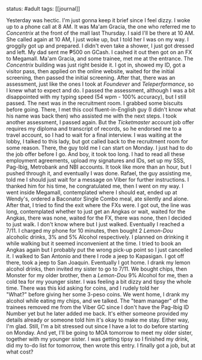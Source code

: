 status: #adult 
tags: [[journal]]

Yesterday was hectic. I'm just gonna keep it brief since I feel dizzy. I woke up to a phone call at 8 AM. It was Ma'am Gracia, the one who referred me to *Concentrix* at the front of the mall last Thursday. I said I'll be there at 10 AM. She called again at 10 AM, I just woke up, but I told her I was on my way. I groggily got up and prepared. I didn't even take a shower, I just got dressed and left. My dad sent me ₱500 on GCash. I cashed it out then got on an FX to Megamall. Ma'am Gracia, and some trainee, met me at the entrance. The *Concentrix* building was just right beside it. I got in, showed my ID, got a visitor pass, then applied on the online website, waited for the initial screening, then passed the initial screening. After that, there was an assessment, just like the ones I took at *Foundever* and *Teleperformance*, so I knew what to expect and do. I passed the assessment, although I was a bit disappointed with my typing speed (54 wpm - 100% accuracy), but I still passed. The next was in the recruitment room. I grabbed some biscuits before going. There, I met this cool fluent-in-English guy (I didn't know what his name was back then) who assisted me with the next steps. I took another assessment, I passed again. But the *Ticketmaster* account job offer requires my diploma and transcript of records, so he endorsed me to a travel account, so I had to wait for a final interview. I was waiting at the lobby, I talked to this lady, but got called back to the recruitment  room for some reason. There, the guy told me I can start on Monday. I just had to do the job offer before I go. And boy, it took too long. I had to read all these employment agreements, upload my signatures and IDs, set up my SSS, Pag-Ibig, Metrobank and NBI accounts. It took like more than an hour, but I pushed through it, and eventually I was done. Rafael, the guy assisting me, told me I should just wait for a message on Viber for further instructions. I thanked him for his time, he congratulated me, then I went on my way. I went inside Megamall, contemplated where I should eat, ended up at Wendy's, ordered a Baconator Single Combo meal, ate silently and alone. After that, I tried to find the exit where the FXs were. I got out, the line was long, contemplated whether to just get an Angkas or wait, waited for the Angkas, there was none, waited for the FX, there was none, then I decided to just walk. I don't know where but I just walked. Eventually I reached a 7/11. I charged my phone for 10 minutes, then bought 2 *Lemon-Dou* alcoholic drinks, 3% and 5% Alcohol respectively. I planned on drinking it while walking but it seemed inconvenient at the time. I tried to book an Angkas again but I probably put the wrong pick-up point so I just cancelled it. I walked to San Antonio and there I rode a jeep to Kapasigan. I got off there, took a jeep to San Joaquin. Eventually I got home. I drank my lemon alcohol drinks, then invited my sister to go to 7/11. We bought chips, then Monster for my older brother, then a *Lemon-Dou* 9% Alcohol for me, then a cold tea for my younger sister. I was feeling a bit dizzy and tipsy the whole time. There was this kid asking for coins, and I rudely told her "What?" before giving her some 3-peso coins. We went home, I drank my alcohol while eating my chips, and we talked. The "team manager" of the trainees removed me from the Viber GC since I don't have the Pag-Ibig ID Number yet but he later added me back. It's either someone provided my details already or someone told him it's okay to make me stay. Either way, I'm glad. Still, I'm a bit stressed out since I have a lot to do before starting on Monday. And yet, I'll be going to MOA tomorrow to meet my older sister, together with my younger sister. I was getting tipsy so I finished my drink, did my to-do list for tomorrow, then wrote this entry. I finally got a job, but at what cost?